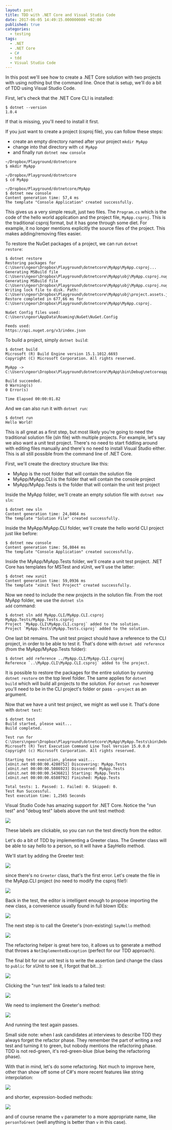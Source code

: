 ```yaml
---
layout: post
title: TDD with .NET Core and Visual Studio Code
date: 2017-06-05 14:49:15.000000000 +02:00
published: true
categories:
  - testing
tags:
  - .NET
  - .NET Core
  - C#
  - tdd
  - Visual Studio Code
---
```


In this post we'll see how to create a .NET Core solution with two projects with
using nothing but the command line. Once that is setup, we'll do a bit of TDD
using Visual Studio Code.

First, let's check that the .NET Core CLI is installed:

```
$ dotnet --version
1.0.4
```

If that is missing, you'll need to install it first.

If you just want to create a project (csproj file), you can follow these steps:

- create an empty directory named after your project `mkdir MyApp`
- change into that directory with `cd MyApp`
- and finally run `dotnet new console`

```
~/Dropbox/Playground/dotnetcore
$ mkdir MyApp

~/Dropbox/Playground/dotnetcore
$ cd MyApp

~/Dropbox/Playground/dotnetcore/MyApp
$ dotnet new console
Content generation time: 57,4 ms
The template "Console Application" created successfully.
```

This gives us a very simple result, just two files. The
<code>Program.cs</code> which is the code of the hello world application and the
project file, <code>MyApp.csproj</code>. This is the traditional csproj format,
but it has gone through some diet. For example, it no longer mentions explicitly
the source files of the project. This makes adding/removing files easier.

To restore the NuGet packages of a project, we can run <code>dotnet
restore</code>:

```
$ dotnet restore
Restoring packages for C:\Users\ngeor\Dropbox\Playground\dotnetcore\MyApp\MyApp.csproj...
Generating MSBuild file C:\Users\ngeor\Dropbox\Playground\dotnetcore\MyApp\obj\MyApp.csproj.nuget.g.props.
Generating MSBuild file C:\Users\ngeor\Dropbox\Playground\dotnetcore\MyApp\obj\MyApp.csproj.nuget.g.targets.
Writing lock file to disk. Path: C:\Users\ngeor\Dropbox\Playground\dotnetcore\MyApp\obj\project.assets.json
Restore completed in 677,66 ms for C:\Users\ngeor\Dropbox\Playground\dotnetcore\MyApp\MyApp.csproj.

NuGet Config files used:
C:\Users\ngeor\AppData\Roaming\NuGet\NuGet.Config

Feeds used:
https://api.nuget.org/v3/index.json
```

To build a project, simply <code>dotnet build</code>:

```
$ dotnet build
Microsoft (R) Build Engine version 15.1.1012.6693
Copyright (C) Microsoft Corporation. All rights reserved.

MyApp -> C:\Users\ngeor\Dropbox\Playground\dotnetcore\MyApp\bin\Debug\netcoreapp1.1\MyApp.dll

Build succeeded.
0 Warning(s)
0 Error(s)

Time Elapsed 00:00:01.82
```

And we can also run it with <code>dotnet run</code>:

```
$ dotnet run
Hello World!
```

This is all great as a first step, but most likely you're going to need the
traditional solution file (sln file) with multiple projects. For example, let's
say we also want a unit test project. There's no need to start fiddling around
with editing files manually and there's no need to install Visual Studio either.
This is all still possible from the command line of .NET Core.

First, we'll create the directory structure like this:

- MyApp is the root folder that will contain the solution file
- MyApp/MyApp.CLI is the folder that will contain the console project
- MyApp/MyApp.Tests is the folder that will contain the unit test project

Inside the MyApp folder, we'll create an empty solution file with <code>dotnet
new sln</code>:

```
$ dotnet new sln
Content generation time: 24,8464 ms
The template "Solution File" created successfully.
```

Inside the MyApp/MyApp.CLI folder, we'll create the hello world CLI project just
like before:

```
$ dotnet new console
Content generation time: 56,8044 ms
The template "Console Application" created successfully.
```

Inside the MyApp/MyApp.Tests folder, we'll create a unit test project. .NET Core
has templates for MSTest and xUnit, we'll use the latter:

```
$ dotnet new xunit
Content generation time: 59,0936 ms
The template "xUnit Test Project" created successfully.
```

Now we need to include the new projects in the solution file. From the root
MyApp folder, we use the <code>dotnet sln add</code> command:

```
$ dotnet sln add MyApp.CLI/MyApp.CLI.csproj MyApp.Tests/MyApp.Tests.csproj
Project `MyApp.CLI\MyApp.CLI.csproj` added to the solution.
Project `MyApp.Tests\MyApp.Tests.csproj` added to the solution.
```

One last bit remains. The unit test project should have a reference to the CLI
project, in order to be able to test it. That's done with <code>dotnet add
reference</code> (from the MyApp/MyApp.Tests folder):

```
$ dotnet add reference ../MyApp.CLI/MyApp.CLI.csproj
Reference `..\MyApp.CLI\MyApp.CLI.csproj` added to the project.
```

It is possible to restore the packages for the entire solution by running
<code>dotnet restore</code> on the top level folder. The same applies for
<code>dotnet build</code> which will build all projects to the solution. For
<code>dotnet run</code> however you'll need to be in the CLI project's folder or
pass <code>--project</code> as an argument.

Now that we have a unit test project, we might as well use it. That's done with
<code>dotnet test</code>:

```
$ dotnet test
Build started, please wait...
Build completed.

Test run for C:\Users\ngeor\Dropbox\Playground\dotnetcore\MyApp\MyApp.Tests\bin\Debug\netcoreapp1.1\MyApp.Tests.dll(.NETCoreApp,Version=v1.1)
Microsoft (R) Test Execution Command Line Tool Version 15.0.0.0
Copyright (c) Microsoft Corporation. All rights reserved.

Starting test execution, please wait...
[xUnit.net 00:00:00.4280752] Discovering: MyApp.Tests
[xUnit.net 00:00:00.5086923] Discovered: MyApp.Tests
[xUnit.net 00:00:00.5436821] Starting: MyApp.Tests
[xUnit.net 00:00:00.6580792] Finished: MyApp.Tests

Total tests: 1. Passed: 1. Failed: 0. Skipped: 0.
Test Run Successful.
Test execution time: 1,2565 Seconds
```

Visual Studio Code has amazing support for .NET Core. Notice the "run test" and
"debug test" labels above the unit test method:

<img src="{{ site.baseurl }}/assets/2017/06/04/16_20_04-unittest1-cs-myapp-visual-studio-code.png" />

These labels are clickable, so you can run the test directly from the editor.

Let's do a bit of TDD by implementing a Greeter class. The Greeter class will be
able to say hello to a person, so it will have a SayHello method.

We'll start by adding the Greeter test:

<img src="{{ site.baseurl }}/assets/2017/06/04/16_24_57-greetertest-cs-myapp-visual-studio-code.png" />

since there's no <code>Greeter</code> class, that's the first error. Let's
create the file in the MyApp.CLI project (no need to modify the csproj file!):

<img src="{{ site.baseurl }}/assets/2017/06/04/16_26_42-greeter-cs-myapp-visual-studio-code.png" />

Back in the test, the editor is intelligent enough to propose importing the new
class, a convenience usually found in full blown IDEs:

<img src="{{ site.baseurl }}/assets/2017/06/04/16_28_07-greetertest-cs-myapp-visual-studio-code.png" />

The next step is to call the Greeter's (non-existing)
<code>SayHello</code> method:

<img src="{{ site.baseurl }}/assets/2017/06/04/16_30_26-greetertest-cs-myapp-visual-studio-code.png" />

The refactoring helper is great here too, it allows us to generate a method that
throws a <code>NotImplementedException</code> (perfect for our TDD approach).

The final bit for our unit test is to write the assertion (and change the class
to <code>public</code> for xUnit to see it, I forgot that bit...):

<img src="{{ site.baseurl }}/assets/2017/06/04/16_36_16-greetertest-cs-myapp-visual-studio-code.png" />

Clicking the "run test" link leads to a failed test:

<img src="{{ site.baseurl }}/assets/2017/06/04/16_37_57-greetertest-cs-myapp-visual-studio-code.png" />

We need to implement the Greeter's method:

<img src="{{ site.baseurl }}/assets/2017/06/04/16_40_04-greeter-cs-myapp-visual-studio-code.png" />

And running the test again passes.

Small side note: when I ask candidates at interviews to describe TDD they always
forget the refactor phase. They remember the part of writing a red test and
turning it to green, but nobody mentions the refactoring phase. TDD is not
red-green, it's red-green-blue (blue being the refactoring phase).

With that in mind, let's do some refactoring. Not much to improve here, other
than show off some of C#'s more recent features like string interpolation:

<img src="{{ site.baseurl }}/assets/2017/06/04/16_44_08-greeter-cs-myapp-visual-studio-code.png" />

and shorter, expression-bodied methods:

<img src="{{ site.baseurl }}/assets/2017/06/04/16_46_00-greeter-cs-myapp-visual-studio-code.png" />

and of course rename the <code>v</code> parameter to a more appropriate name,
like <code>personToGreet</code> (well anything is better than <code>v</code> in
this case).
